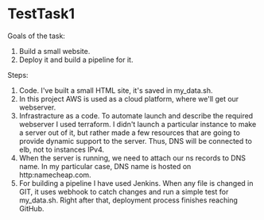 # TestTask1

Goals of the task:
1. Build a small website.
2. Deploy it and build a pipeline for it.

Steps:
1. Code. I've built a small HTML site, it's saved in my_data.sh.
2. In this project AWS is used as a cloud platform, where we'll get our webserver.
3. Infrastracture as a code. To automate launch and describe the required webserver I used terraform. I didn't launch a particular instance to make a server out of it, but rather made a few resources that are going to provide dynamic support to the server. Thus, DNS will be connected to elb, not to instances IPv4.
5. When the server is running, we need to attach our ns records to DNS name. In my particular case, DNS name is hosted on http:namecheap.com.
6. For building a pipeline I have used Jenkins. When any file is changed in GIT, it uses webhook to catch changes and run a simple test for my_data.sh. Right after that, deployment process finishes reaching GitHub.

